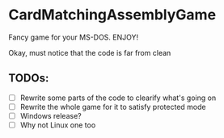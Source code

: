# CardMatchingAssemblyGame
Fancy game for your MS-DOS. ENJOY!

Okay, must notice that the code is far from clean

## TODOs:
- [ ] Rewrite some parts of the code to clearify what's going on
- [ ] Rewrite the whole game for it to satisfy protected mode
- [ ] Windows release?
- [ ] Why not Linux one too   
